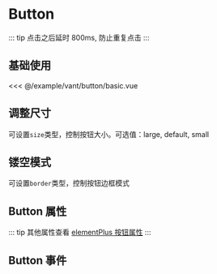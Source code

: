 # Button

::: tip
点击之后延时 800ms, 防止重复点击
:::

## 基础使用

<demo md src="button/basic" dir="vant">

<<< @/example/vant/button/basic.vue

</demo>

## 调整尺寸

可设置`size`类型，控制按钮大小。可选值：large, default, small
<!-- 
<demo md src="button/size">

<<< @/example/element-plus/button/size.vue
</demo> -->

## 镂空模式

可设置`border`类型，控制按钮边框模式

<!-- <demo md src="button/border">

<<< @/example/element-plus/button/border.vue
</demo> -->

## Button 属性

::: tip
其他属性查看 [elementPlus 按钮属性](https://element-plus.gitee.io/zh-CN/component/button.html#button-%E5%B1%9E%E6%80%A7)
:::

<v-table type="attrs" :data="[
  { attr :'size', dec: '按钮大小', type: 'String', optional: 'large / default /small', default: '-' },
  { attr :'type', dec: '按钮类型', type: 'String', optional: 'primary / success / warning / danger / info / text', default: '-' },
   { attr :'border', dec: '镂空模式', type: 'Boolean', optional: 'true / false', default: 'false' },
]" />

## Button 事件

<v-table type="event" :data="[
  { event :'click', dec: '当用户点击触发该事件', callback: '-' },
]" />
